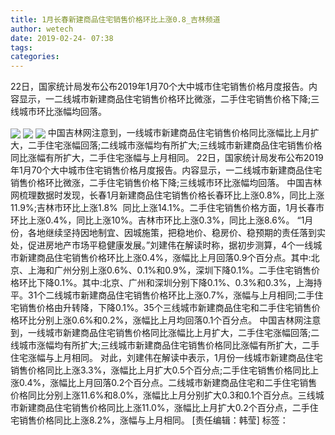 ```yaml
---
title: 1月长春新建商品住宅销售价格环比上涨0.8_吉林频道
author: wetech
date: 2019-02-24- 07:38
tags: 
categories: 
---
```

22日，国家统计局发布公布2019年1月70个大中城市住宅销售价格月度报告。内容显示，一二线城市新建商品住宅销售价格环比微涨，二手住宅销售价格下降;三线城市环比涨幅均回落。
<!-- more -->
                
<img align="center" border="0" src="http://p3.ifengimg.com/fck/2019_09/32d94bc3e7747f9_w659_h920.png" />
                
<img align="center" border="0" src="http://p3.ifengimg.com/fck/2019_09/7f02aa4fbbb7e36_w666_h923.png" />
            
<img align="center" border="0" src="http://p2.ifengimg.com/a/2016/0810/204c433878d5cf9size1_w16_h16.png" />
中国吉林网注意到，一线城市新建商品住宅销售价格同比涨幅比上月扩大，二手住宅涨幅回落;二线城市涨幅均有所扩大;三线城市新建商品住宅销售价格同比涨幅有所扩大，二手住宅涨幅与上月相同。
22日，国家统计局发布公布2019年1月70个大中城市住宅销售价格月度报告。内容显示，一二线城市新建商品住宅销售价格环比微涨，二手住宅销售价格下降;三线城市环比涨幅均回落。
中国吉林网梳理数据时发现，长春1月新建商品住宅销售价格长春环比上涨0.8%，同比上涨11.9%;吉林市环比上涨1.8%  同比上涨14.1%。二手住宅销售价格方面，1月长春市环比上涨0.4%，同比上涨10%。吉林市环比上涨0.3%，同比上涨8.6%。
“1月份，各地继续坚持因地制宜、因城施策，把稳地价、稳房价、稳预期的责任落到实处，促进房地产市场平稳健康发展。”刘建伟在解读时称，据初步测算，4个一线城市新建商品住宅销售价格环比上涨0.4%，涨幅比上月回落0.9个百分点。其中:北京、上海和广州分别上涨0.6%、0.1%和0.9%，深圳下降0.1%。二手住宅销售价格环比下降0.1%。其中:北京、广州和深圳分别下降0.1%、0.3%和0.3%，上海持平。31个二线城市新建商品住宅销售价格环比上涨0.7%，涨幅与上月相同;二手住宅销售价格由升转降，下降0.1%。35个三线城市新建商品住宅和二手住宅销售价格环比分别上涨0.6%和0.2%，涨幅比上月均回落0.1个百分点。
中国吉林网注意到，一线城市新建商品住宅销售价格同比涨幅比上月扩大，二手住宅涨幅回落;二线城市涨幅均有所扩大;三线城市新建商品住宅销售价格同比涨幅有所扩大，二手住宅涨幅与上月相同。
对此，刘建伟在解读中表示，1月份一线城市新建商品住宅销售价格同比上涨3.3%，涨幅比上月扩大0.5个百分点;二手住宅销售价格同比上涨0.4%，涨幅比上月回落0.2个百分点。二线城市新建商品住宅和二手住宅销售价格同比分别上涨11.6%和8.0%，涨幅比上月分别扩大0.3和0.1个百分点。三线城市新建商品住宅销售价格同比上涨11.0%，涨幅比上月扩大0.2个百分点，二手住宅销售价格同比上涨8.2%，涨幅与上月相同。
[责任编辑：韩莹]
标签：
 
             

